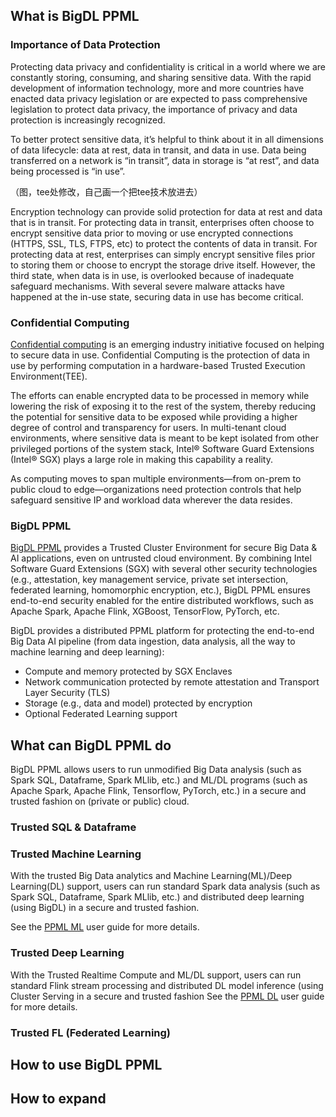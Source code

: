 ## What is BigDL PPML

### Importance of Data Protection
Protecting data privacy and confidentiality is critical in a world where we are constantly storing, consuming, and sharing sensitive data. With the rapid development of information technology, more and more countries have enacted data privacy legislation or are expected to pass comprehensive legislation to protect data privacy, the importance of privacy and data protection is increasingly recognized.

To better protect sensitive data, it’s helpful to think about it in all dimensions of data lifecycle: data at rest, data in transit, and data in use. Data being transferred on a network is “in transit”, data in storage is “at rest”, and data being processed is “in use”. 

（图，tee处修改，自己画一个把tee技术放进去）

Encryption technology can provide solid protection for data at rest and data that is in transit. For protecting data in transit, enterprises often choose to encrypt sensitive data prior to moving or use encrypted connections (HTTPS, SSL, TLS, FTPS, etc) to protect the contents of data in transit. For protecting data at rest, enterprises can simply encrypt sensitive files prior to storing them or choose to encrypt the storage drive itself. However, the third state, when data is in use, is overlooked because of inadequate safeguard mechanisms. With several severe malware attacks have happened at the in-use state, securing data in use has become critical.


### Confidential Computing
[Confidential computing](https://www.intel.com/content/www/us/en/security/confidential-computing.html) is an emerging industry initiative focused on helping to secure data in use. Confidential Computing is the protection of data in use by performing computation in a hardware-based Trusted Execution Environment(TEE).

The efforts can enable encrypted data to be processed in memory while lowering the risk of exposing it to the rest of the system, thereby reducing the potential for sensitive data to be exposed while providing a higher degree of control and transparency for users. In multi-tenant cloud environments, where sensitive data is meant to be kept isolated from other privileged portions of the system stack, Intel® Software Guard Extensions (Intel® SGX) plays a large role in making this capability a reality.

As computing moves to span multiple environments—from on-prem to public cloud to edge—organizations need protection controls that help safeguard sensitive IP and workload data wherever the data resides.

### BigDL PPML

[BigDL PPML](https://bigdl.readthedocs.io/en/latest/doc/PPML/Overview/ppml.html) provides a Trusted Cluster Environment for secure Big Data & AI applications, even on untrusted cloud environment. By combining Intel Software Guard Extensions (SGX) with several other security technologies (e.g., attestation, key management service, private set intersection, federated learning,  homomorphic encryption, etc.), BigDL PPML ensures end-to-end security enabled for the entire distributed workflows, such as Apache Spark, Apache Flink, XGBoost, TensorFlow, PyTorch, etc.

BigDL provides a distributed PPML platform for protecting the end-to-end Big Data AI pipeline (from data ingestion, data analysis, all the way to machine learning and deep learning):
- Compute and memory protected by SGX Enclaves
- Network communication protected by remote attestation and Transport Layer Security (TLS)
- Storage (e.g., data and model) protected by encryption
- Optional Federated Learning support


## What can BigDL PPML do
BigDL PPML allows users to run unmodified Big Data analysis (such as Spark SQL, Dataframe, Spark MLlib, etc.) and ML/DL programs (such as Apache Spark, Apache Flink, Tensorflow, PyTorch, etc.) in a secure and trusted fashion on (private or public) cloud.

### Trusted SQL & Dataframe


### Trusted Machine Learning
With the trusted Big Data analytics and Machine Learning(ML)/Deep Learning(DL) support, users can run standard Spark data analysis (such as Spark SQL, Dataframe, Spark MLlib, etc.) and distributed deep learning (using BigDL) in a secure and trusted fashion.

See the [PPML ML](https://bigdl.readthedocs.io/en/latest/doc/PPML/Overview/ppml.html#trusted-big-data-analytics-and-ml) user guide for more details.

### Trusted Deep Learning
With the Trusted Realtime Compute and ML/DL support, users can run standard Flink stream processing and distributed DL model inference (using Cluster Serving in a secure and trusted fashion
See the [PPML DL](https://bigdl.readthedocs.io/en/latest/doc/PPML/Overview/ppml.html#trusted-realtime-compute-and-ml) user guide for more details.

### Trusted FL (Federated Learning)


## How to use BigDL PPML

## How to expand 
